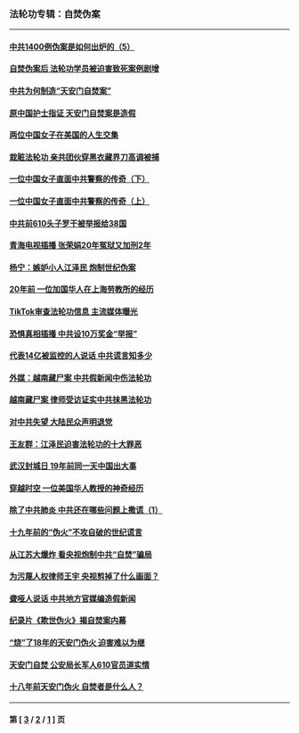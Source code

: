 ### 法轮功专辑：自焚伪案
---
#### [中共1400例伪案是如何出炉的（5）](../../pages/nf5562/n13226831.md?11170430) 
#### [自焚伪案后 法轮功学员被迫害致死案例剧增](../../pages/nf5562/n13190600.md?11170430) 
#### [中共为何制造“天安门自焚案”](../../pages/nf5562/n13183270.md?11170430) 
#### [原中国护士指证 天安门自焚案是造假](../../pages/nf5562/n13172289.md?11170430) 
#### [两位中国女子在美国的人生交集](../../pages/nf5562/n13156138.md?11170430) 
#### [栽赃法轮功 亲共团伙穿黑衣藏界刀高调被捕](../../pages/nf5562/n13073780.md?11170430) 
#### [一位中国女子直面中共警察的传奇（下）](../../pages/nf5562/n12989706.md?11170430) 
#### [一位中国女子直面中共警察的传奇（上）](../../pages/nf5562/n12985072.md?11170430) 
#### [中共前610头子罗干被举报给38国](../../pages/nf5562/n12975419.md?11170430) 
#### [青海电视插播 张荣娟20年冤狱又加刑2年](../../pages/nf5562/n12738166.md?11170430) 
#### [杨宁：嫉妒小人江泽民 炮制世纪伪案](../../pages/nf5562/n12724108.md?11170430) 
#### [20年前 一位加国华人在上海劳教所的经历](../../pages/nf5562/n12707932.md?11170430) 
#### [TikTok审查法轮功信息 主流媒体曝光](../../pages/nf5562/n12362336.md?11170430) 
#### [恐惧真相插播 中共设10万奖金“举报”](../../pages/nf5562/n12306396.md?11170430) 
#### [代表14亿被监控的人说话 中共谎言知多少](../../pages/nf5562/n12297484.md?11170430) 
#### [外媒：越南藏尸案 中共假新闻中伤法轮功](../../pages/nf5562/n12264411.md?11170430) 
#### [越南藏尸案 律师受访证实中共抹黑法轮功](../../pages/nf5562/n12261878.md?11170430) 
#### [对中共失望 大陆民众声明退党](../../pages/nf5562/n12187315.md?11170430) 
#### [王友群：江泽民迫害法轮功的十大罪恶](../../pages/nf5562/n12169074.md?11170430) 
#### [武汉封城日 19年前同一天中国出大事](../../pages/nf5562/n12150901.md?11170430) 
#### [穿越时空  一位美国华人教授的神奇经历](../../pages/nf5562/n12097460.md?11170430) 
#### [除了中共肺炎 中共还在哪些问题上撒谎（1）](../../pages/nf5562/n11955770.md?11170430) 
#### [十九年前的“伪火”不攻自破的世纪谎言](../../pages/nf5562/n11813238.md?11170430) 
#### [从江苏大爆炸 看央视炮制中共“自焚”骗局](../../pages/nf5562/n11140275.md?11170430) 
#### [为污蔑人权律师王宇 央视剪掉了什么画面？](../../pages/nf5562/n11130142.md?11170430) 
#### [聋哑人说话 中共地方官媒编造假新闻](../../pages/nf5562/n11006067.md?11170430) 
#### [纪录片《欺世伪火》揭自焚案内幕](../../pages/nf5562/n11002664.md?11170430) 
#### [“烧”了18年的天安门伪火 迫害难以为继](../../pages/nf5562/n10996660.md?11170430) 
#### [天安门自焚 公安局长军人610官员道实情](../../pages/nf5562/n10997098.md?11170430) 
#### [十八年前天安门伪火 自焚者是什么人？](../../pages/nf5562/n10996556.md?11170430) 

---
#### 第 [ [3](./3.md?11170430) / [2](./2.md?11170430) / [1](./1.md?11170430) ] 页
